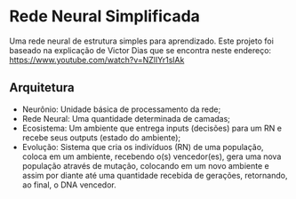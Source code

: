 # Rede Neural Simplificada
Uma rede neural de estrutura simples para aprendizado.
Este projeto foi baseado na explicação de Victor Dias que se encontra neste endereço:
https://www.youtube.com/watch?v=NZlIYr1slAk

## Arquitetura

- Neurônio: Unidade básica de processamento da rede;
- Rede Neural: Uma quantidade determinada de camadas;
- Ecosistema: Um ambiente que entrega inputs (decisões) para um RN e recebe seus outputs (estado do ambiente);
- Evolução: Sistema que cria os indivíduos (RN) de uma população, coloca em um ambiente, recebendo o(s) vencedor(es), gera uma nova população através de mutação, colocando em um novo ambiente e assim por diante até uma quantidade recebida de gerações, retornando, ao final, o DNA vencedor.
